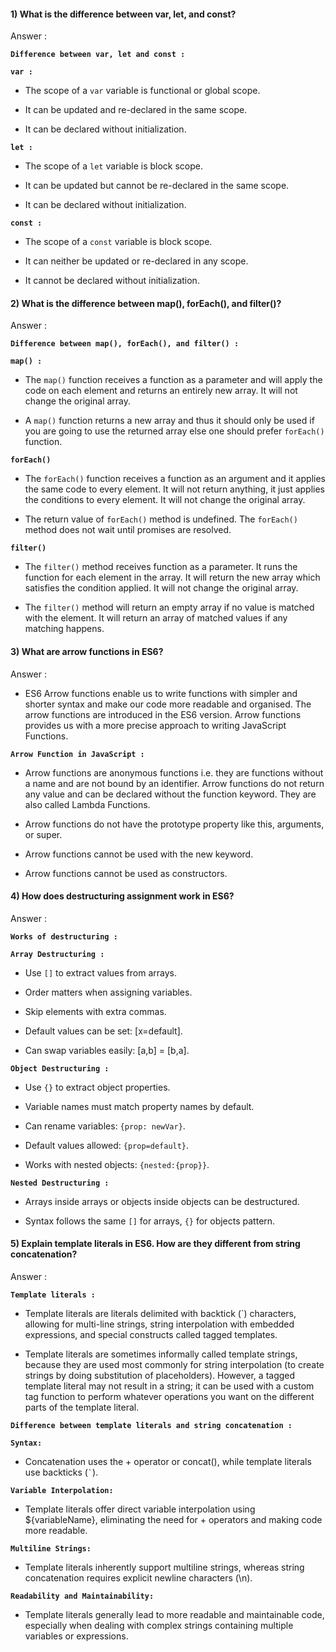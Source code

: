 #### 1) What is the difference between var, let, and const?


Answer : 

**`Difference between var, let and const :`**

**`var :`**


- The scope of a `var` variable is functional or global scope.

- It can be updated and re-declared in the same scope.

- It can be declared without initialization.


**`let :`**


- The scope of a `let` variable is block scope.

- It can be updated but cannot be re-declared in the same scope.

- It can be declared without initialization.


**`const :`**


- The scope of a `const` variable is block scope.

- It can neither be updated or re-declared in any scope.

- It cannot be declared without initialization.



#### 2) What is the difference between map(), forEach(), and filter()? 


Answer : 

**`Difference between map(), forEach(), and filter() :`**

**`map() :`**


- The `map()` function receives a function as a parameter and will apply the code on each element and returns an entirely new array. It will not change the original array.

- A `map()` function returns a new array and thus it should only be used if you are going to use the returned array else one should prefer `forEach()` function.


**`forEach()`**


- The `forEach()` function receives a function as an argument and it applies the same code to every element. It will not return anything, it just applies the conditions to every element. It will not change the original array.

- The return value of `forEach()` method is undefined. The `forEach()` method does not wait until promises are resolved.


**`filter()`**


- The `filter()` method receives function as a parameter. It runs the function for each element in the array. It will return the new array which satisfies the condition applied. It will not change the original array.

- The `filter()` method will return an empty array if no value is matched with the element. It will return an array of matched values if any matching happens.

#### 3) What are arrow functions in ES6?


Answer :


- ES6 Arrow functions enable us to write functions with simpler and shorter syntax and make our code more readable and organised. The arrow functions are introduced in the ES6 version. Arrow functions provides us with a more precise approach to writing JavaScript Functions.


**`Arrow Function in JavaScript :`**

- Arrow functions are anonymous functions i.e. they are functions without a name and are not bound by an identifier. Arrow functions do not return any value and can be declared without the function keyword. They are also called Lambda Functions.

- Arrow functions do not have the prototype property like this, arguments, or super.

- Arrow functions cannot be used with the new keyword.

- Arrow functions cannot be used as constructors.

#### 4) How does destructuring assignment work in ES6?

Answer : 


**`Works of destructuring :`**

**`Array Destructuring :`**

- Use `[]` to extract values from arrays.

- Order matters when assigning variables.

- Skip elements with extra commas.

- Default values can be set: [x=default].

- Can swap variables easily: [a,b] = [b,a].


**`Object Destructuring :`**

- Use `{}` to extract object properties.

- Variable names must match property names by default.

- Can rename variables: `{prop: newVar}`.

- Default values allowed: `{prop=default}`.

- Works with nested objects: `{nested:{prop}}`.

**`Nested Destructuring :`**

- Arrays inside arrays or objects inside objects can be destructured.

- Syntax follows the same `[]` for arrays, `{}` for objects pattern.



#### 5) Explain template literals in ES6. How are they different from string concatenation?


Answer : 


**`Template literals :`**

- Template literals are literals delimited with backtick (`) characters, allowing for multi-line strings, string interpolation with embedded expressions, and special constructs called tagged templates.

- Template literals are sometimes informally called template strings, because they are used most commonly for string interpolation (to create strings by doing substitution of placeholders). However, a tagged template literal may not result in a string; it can be used with a custom tag function to perform whatever operations you want on the different parts of the template literal.


**`Difference between template literals and string concatenation :`**

**`Syntax:`**

- Concatenation uses the + operator or concat(), while template literals use backticks (`` ` ``).

**`Variable Interpolation:`**

- Template literals offer direct variable interpolation using ${variableName}, eliminating the need for + operators and making code more readable.

**`Multiline Strings:`**

- Template literals inherently support multiline strings, whereas string concatenation requires explicit newline characters (\n).

**`Readability and Maintainability:`**

- Template literals generally lead to more readable and maintainable code, especially when dealing with complex strings containing multiple variables or expressions.


